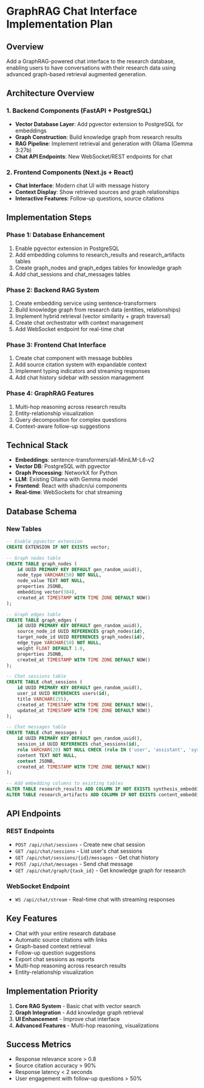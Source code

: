 # GraphRAG Chat Interface Implementation Plan

## Overview
Add a GraphRAG-powered chat interface to the research database, enabling users to have conversations with their research data using advanced graph-based retrieval augmented generation.

## Architecture Overview

### 1. Backend Components (FastAPI + PostgreSQL)
- **Vector Database Layer**: Add pgvector extension to PostgreSQL for embeddings
- **Graph Construction**: Build knowledge graph from research results
- **RAG Pipeline**: Implement retrieval and generation with Ollama (Gemma 3:27b)
- **Chat API Endpoints**: New WebSocket/REST endpoints for chat

### 2. Frontend Components (Next.js + React)
- **Chat Interface**: Modern chat UI with message history
- **Context Display**: Show retrieved sources and graph relationships
- **Interactive Features**: Follow-up questions, source citations

## Implementation Steps

### Phase 1: Database Enhancement
1. Enable pgvector extension in PostgreSQL
2. Add embedding columns to research_results and research_artifacts tables
3. Create graph_nodes and graph_edges tables for knowledge graph
4. Add chat_sessions and chat_messages tables

### Phase 2: Backend RAG System
1. Create embedding service using sentence-transformers
2. Build knowledge graph from research data (entities, relationships)
3. Implement hybrid retrieval (vector similarity + graph traversal)
4. Create chat orchestrator with context management
5. Add WebSocket endpoint for real-time chat

### Phase 3: Frontend Chat Interface
1. Create chat component with message bubbles
2. Add source citation system with expandable context
3. Implement typing indicators and streaming responses
4. Add chat history sidebar with session management

### Phase 4: GraphRAG Features
1. Multi-hop reasoning across research results
2. Entity-relationship visualization
3. Query decomposition for complex questions
4. Context-aware follow-up suggestions

## Technical Stack
- **Embeddings**: sentence-transformers/all-MiniLM-L6-v2
- **Vector DB**: PostgreSQL with pgvector
- **Graph Processing**: NetworkX for Python
- **LLM**: Existing Ollama with Gemma model
- **Frontend**: React with shadcn/ui components
- **Real-time**: WebSockets for chat streaming

## Database Schema

### New Tables

```sql
-- Enable pgvector extension
CREATE EXTENSION IF NOT EXISTS vector;

-- Graph nodes table
CREATE TABLE graph_nodes (
    id UUID PRIMARY KEY DEFAULT gen_random_uuid(),
    node_type VARCHAR(50) NOT NULL,
    node_value TEXT NOT NULL,
    properties JSONB,
    embedding vector(384),
    created_at TIMESTAMP WITH TIME ZONE DEFAULT NOW()
);

-- Graph edges table
CREATE TABLE graph_edges (
    id UUID PRIMARY KEY DEFAULT gen_random_uuid(),
    source_node_id UUID REFERENCES graph_nodes(id),
    target_node_id UUID REFERENCES graph_nodes(id),
    edge_type VARCHAR(50) NOT NULL,
    weight FLOAT DEFAULT 1.0,
    properties JSONB,
    created_at TIMESTAMP WITH TIME ZONE DEFAULT NOW()
);

-- Chat sessions table
CREATE TABLE chat_sessions (
    id UUID PRIMARY KEY DEFAULT gen_random_uuid(),
    user_id UUID REFERENCES users(id),
    title VARCHAR(255),
    created_at TIMESTAMP WITH TIME ZONE DEFAULT NOW(),
    updated_at TIMESTAMP WITH TIME ZONE DEFAULT NOW()
);

-- Chat messages table
CREATE TABLE chat_messages (
    id UUID PRIMARY KEY DEFAULT gen_random_uuid(),
    session_id UUID REFERENCES chat_sessions(id),
    role VARCHAR(20) NOT NULL CHECK (role IN ('user', 'assistant', 'system')),
    content TEXT NOT NULL,
    context JSONB,
    created_at TIMESTAMP WITH TIME ZONE DEFAULT NOW()
);

-- Add embedding columns to existing tables
ALTER TABLE research_results ADD COLUMN IF NOT EXISTS synthesis_embedding vector(384);
ALTER TABLE research_artifacts ADD COLUMN IF NOT EXISTS content_embedding vector(384);
```

## API Endpoints

### REST Endpoints
- `POST /api/chat/sessions` - Create new chat session
- `GET /api/chat/sessions` - List user's chat sessions
- `GET /api/chat/sessions/{id}/messages` - Get chat history
- `POST /api/chat/messages` - Send chat message
- `GET /api/chat/graph/{task_id}` - Get knowledge graph for research

### WebSocket Endpoint
- `WS /api/chat/stream` - Real-time chat with streaming responses

## Key Features
- Chat with your entire research database
- Automatic source citations with links
- Graph-based context retrieval
- Follow-up question suggestions
- Export chat sessions as reports
- Multi-hop reasoning across research results
- Entity-relationship visualization

## Implementation Priority
1. **Core RAG System** - Basic chat with vector search
2. **Graph Integration** - Add knowledge graph retrieval
3. **UI Enhancement** - Improve chat interface
4. **Advanced Features** - Multi-hop reasoning, visualizations

## Success Metrics
- Response relevance score > 0.8
- Source citation accuracy > 90%
- Response latency < 2 seconds
- User engagement with follow-up questions > 50%